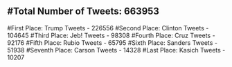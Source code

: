 #Total Number of Tweets: 663953 
---
#First Place: Trump Tweets - 226556
#Second Place: Clinton Tweets - 104645
#Third Place: Jeb! Tweets - 98308
#Fourth Place: Cruz Tweets - 92176
#Fifth Place: Rubio Tweets - 65795
#Sixth Place: Sanders Tweets - 51938
#Seventh Place: Carson Tweets - 14328
#Last Place: Kasich Tweets - 10207
